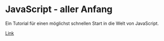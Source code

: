 # JavaScript - aller Anfang

Ein Tutorial für einen möglichst schnellen Start in die Welt von JavaScript.

[Link](http://hofrob.github.io/JavaScript-AllerAnfang/)